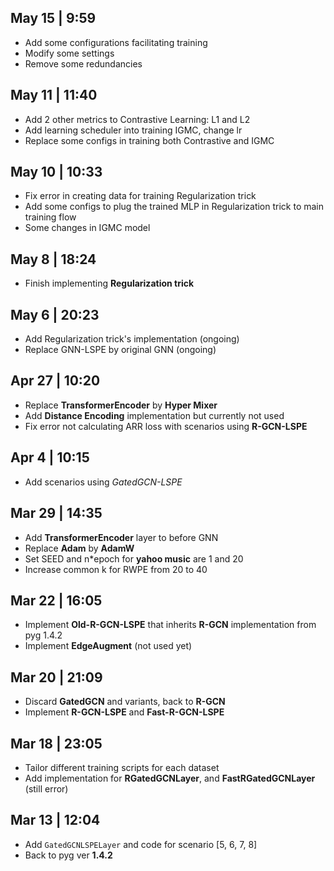 ## May 15 | 9:59

- Add some configurations facilitating training
- Modify some settings
- Remove some redundancies

## May 11 | 11:40

- Add 2 other metrics to Contrastive Learning: L1 and L2
- Add learning scheduler into training IGMC, change lr
- Replace some configs in training both Contrastive and IGMC

## May 10 | 10:33

- Fix error in creating data for training Regularization trick
- Add some configs to plug the trained MLP in Regularization trick to main training flow
- Some changes in IGMC model

## May 8 | 18:24

- Finish implementing **Regularization trick**

## May 6 | 20:23

- Add Regularization trick's implementation (ongoing)
- Replace GNN-LSPE by original GNN (ongoing)

## Apr 27 | 10:20

- Replace **TransformerEncoder** by **Hyper Mixer**
- Add **Distance Encoding** implementation but currently not used
- Fix error not calculating ARR loss with scenarios using **R-GCN-LSPE**

## Apr 4 | 10:15

- Add scenarios using _GatedGCN-LSPE_

## Mar 29 | 14:35

- Add **TransformerEncoder** layer to before GNN
- Replace **Adam** by **AdamW**
- Set SEED and n\*epoch for **yahoo music** are 1 and 20
- Increase common k for RWPE from 20 to 40

## Mar 22 | 16:05

- Implement **Old-R-GCN-LSPE** that inherits **R-GCN** implementation from pyg 1.4.2
- Implement **EdgeAugment** (not used yet)

## Mar 20 | 21:09

- Discard **GatedGCN** and variants, back to **R-GCN**
- Implement **R-GCN-LSPE** and **Fast-R-GCN-LSPE**

## Mar 18 | 23:05

- Tailor different training scripts for each dataset
- Add implementation for **RGatedGCNLayer**, and **FastRGatedGCNLayer** (still error)

## Mar 13 | 12:04

- Add `GatedGCNLSPELayer` and code for scenario [5, 6, 7, 8]
- Back to pyg ver **1.4.2**
